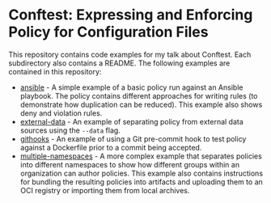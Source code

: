 # Conftest: Expressing and Enforcing Policy for Configuration Files

This repository contains code examples for my talk about Conftest. Each subdirectory also contains a README. The following examples are contained in this repository:

* [ansible](./ansible/README.md) - A simple example of a basic policy run against an Ansible playbook. The policy contains different approaches for writing rules (to demonstrate how duplication can be reduced). This example also shows deny and violation rules.
* [external-data](./external-data/README.md) - An example of separating policy from external data sources using the `--data` flag.
* [githooks](./githooks/README.md) - An example of using a Git pre-commit hook to test policy against a Dockerfile prior to a commit being accepted.
* [multiple-namespaces](./multiple-namespaces/) - A more complex example that separates policies into different namespaces to show how different groups within an organization can author policies. This example also contains instructions for bundling the resulting policies into artifacts and uploading them to an OCI registry or importing them from local archives.
